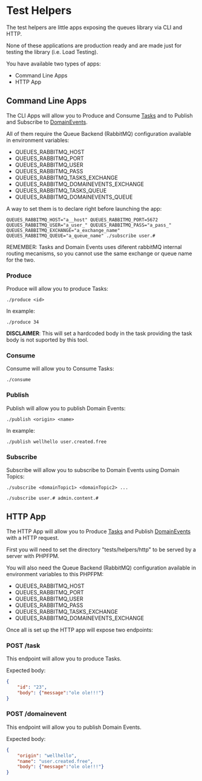 # Test Helpers

The test helpers are little apps exposing the queues library via CLI and HTTP.

None of these applications are production ready and are made just for testing the library (i.e. Load Testing).

You have available two types of apps:

 - Command Line Apps
 - HTTP App

## Command Line Apps

The CLI Apps will allow you to Produce and Consume [Tasks][1] and to Publish and Subscribe to [DomainEvents][2].

All of them require the Queue Backend (RabbitMQ) configuration available in environment variables:

 - QUEUES_RABBITMQ_HOST
 - QUEUES_RABBITMQ_PORT
 - QUEUES_RABBITMQ_USER
 - QUEUES_RABBITMQ_PASS
 - QUEUES_RABBITMQ_TASKS_EXCHANGE
 - QUEUES_RABBITMQ_DOMAINEVENTS_EXCHANGE
 - QUEUES_RABBITMQ_TASKS_QUEUE
 - QUEUES_RABBITMQ_DOMAINEVENTS_QUEUE
 
A way to set them is to declare right before launching the app:
 
````
QUEUES_RABBITMQ_HOST="a__host" QUEUES_RABBITMQ_PORT=5672 QUEUES_RABBITMQ_USER="a_user_" QUEUES_RABBITMQ_PASS="a_pass_" QUEUES_RABBITMQ_EXCHANGE="a_exchange_name" QUEUES_RABBITMQ_QUEUE="a_queue_name" ./subscribe user.#
````

REMEMBER: Tasks and Domain Events uses diferent rabbitMQ internal routing mecanisms, so you cannot use the same exchange or queue name for the two.

### Produce

Produce will allow you to produce Tasks:

````
./produce <id>
````

In example:

````
./produce 34
````

**DISCLAIMER**: This will set a hardcoded body in the task providing the task body is not suported by this tool.

### Consume

Consume will allow you to Consume Tasks:

````
./consume
````

### Publish

Publish will allow you to publish Domain Events:

````
./publish <origin> <name>
````

In example:

````
./publish wellhello user.created.free
````

### Subscribe

Subscribe will allow you to subscribe to Domain Events using Domain Topics:

````
./subscribe <domainTopic1> <domainTopic2> ...
````

````
./subscribe user.# admin.content.#
````

## HTTP App

The HTTP App will allow you to Produce [Tasks][1] and Publish [DomainEvents][2] with a HTTP request.

First you will need to set the directory "tests/helpers/http" to be served by a server with PHPFPM.

You will also need the Queue Backend (RabbitMQ) configuration available in environment variables to this PHPFPM:

 - QUEUES_RABBITMQ_HOST
 - QUEUES_RABBITMQ_PORT
 - QUEUES_RABBITMQ_USER
 - QUEUES_RABBITMQ_PASS
 - QUEUES_RABBITMQ_TASKS_EXCHANGE
 - QUEUES_RABBITMQ_DOMAINEVENTS_EXCHANGE
 
Once all is set up the HTTP app will expose two endpoints:
 
### POST /task
 
This endpoint will allow you to produce Tasks.

Expected body:
 
````json
{
    "id": "23",
    "body": {"message":"ole ole!!!"}
}
````

### POST /domainevent
 
This endpoint will allow you to publish Domain Events.

Expected body:
 
````json
{
    "origin": "wellhello",
    "name": "user.created.free",
    "body": {"message":"ole ole!!!"}
}
````



[1]: doc/Tasks.md
[2]: doc/DomainEvents.md
